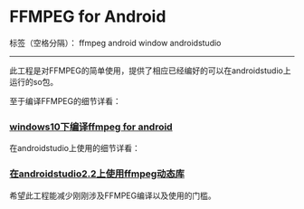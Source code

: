 # FFMPEG for Android

标签（空格分隔）： ffmpeg android window androidstudio

---

此工程是对FFMPEG的简单使用，提供了相应已经编好的可以在androidstudio上运行的so包。

至于编译FFMPEG的细节详看：
### [windows10下编译ffmpeg for android](http://blog.csdn.net/huweijian5/article/details/52840177)

在androidstudio上使用的细节详看：
### [在androidstudio2.2上使用ffmpeg动态库](http://blog.csdn.net/huweijian5/article/details/52883969)

希望此工程能减少刚刚涉及FFMPEG编译以及使用的门槛。
